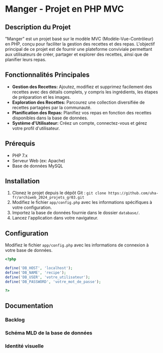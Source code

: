 # Manger - Projet en PHP MVC

## Description du Projet
"Manger" est un projet basé sur le modèle MVC (Modèle-Vue-Contrôleur) en PHP, conçu pour faciliter la gestion des recettes et des repas. L'objectif principal de ce projet est de fournir une plateforme conviviale permettant aux utilisateurs de créer, partager et explorer des recettes, ainsi que de planifier leurs repas.

## Fonctionnalités Principales
- **Gestion des Recettes:** Ajoutez, modifiez et supprimez facilement des recettes avec des détails complets, y compris les ingrédients, les étapes de préparation et les images.
- **Exploration des Recettes:** Parcourez une collection diversifiée de recettes partagées par la communauté.
- **Planification des Repas:** Planifiez vos repas en fonction des recettes disponibles dans la base de données.
- **Système d'Utilisateur:** Créez un compte, connectez-vous et gérez votre profil d'utilisateur.

## Prérequis
- PHP 7.x
- Serveur Web (ex: Apache)
- Base de données MySQL

## Installation
1. Clonez le projet depuis le dépôt Git : `git clone https://github.com/uha-fr/archiweb_2024_projets_gr03.git`
2. Modifiez le fichier `app/config.php` avec les informations spécifiques à votre configuration.
3. Importez la base de données fournie dans le dossier `database/`.
4. Lancez l'application dans votre navigateur.

## Configuration
Modifiez le fichier `app/config.php` avec les informations de connexion à votre base de données.

```php
<?php

define('DB_HOST', 'localhost');
define('DB_NAME', 'recipe');
define('DB_USER', 'votre_utilisateur');
define('DB_PASSWORD', 'votre_mot_de_passe');

?>
```

## Documentation
### Backlog
### Schéma MLD de la base de données
### Identité visuelle
